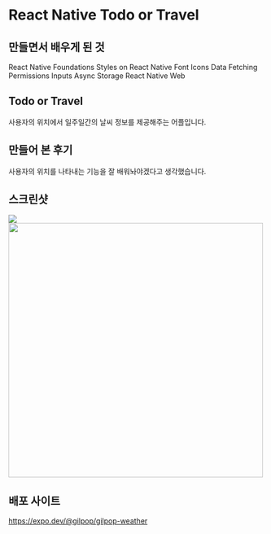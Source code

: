 # React Native Todo or Travel

## 만들면서 배우게 된 것

React Native Foundations
Styles on React Native
Font Icons
Data Fetching
Permissions
Inputs
Async Storage
React Native Web

## Todo or Travel

사용자의 위치에서 일주일간의 날씨 정보를 제공해주는 어플입니다.

## 만들어 본 후기

사용자의 위치를 나타내는 기능을 잘 배워놔야겠다고 생각했습니다.

## 스크린샷

<img src="https://user-images.githubusercontent.com/80146176/147840594-9648235d-c08d-473f-a208-dc678e711ed5.png" width="auto" />
<img src="https://user-images.githubusercontent.com/80146176/147840600-893e3393-64b4-4598-bc80-85b0161ba280.png" width="500" />

## 배포 사이트

https://expo.dev/@gilpop/gilpop-weather

